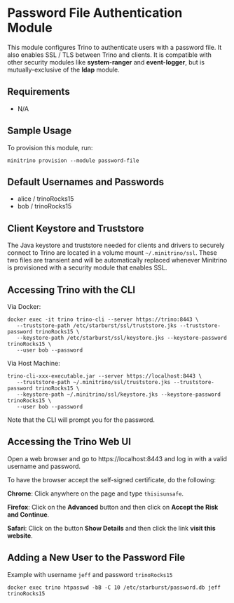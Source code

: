# Password File Authentication Module
This module configures Trino to authenticate users with a password file. It
also enables SSL / TLS between Trino and clients. It is compatible with other
security modules like **system-ranger** and **event-logger**, but is
mutually-exclusive of the **ldap** module.

## Requirements
- N/A

## Sample Usage
To provision this module, run:

```shell
minitrino provision --module password-file
```

## Default Usernames and Passwords
- alice / trinoRocks15
- bob / trinoRocks15

## Client Keystore and Truststore
The Java keystore and truststore needed for clients and drivers to securely
connect to Trino are located in a volume mount `~/.minitrino/ssl`. These two
files are transient and will be automatically replaced whenever Minitrino is
provisioned with a security module that enables SSL.

## Accessing Trino with the CLI

Via Docker:

```
docker exec -it trino trino-cli --server https://trino:8443 \
   --truststore-path /etc/starburst/ssl/truststore.jks --truststore-password trinoRocks15 \
   --keystore-path /etc/starburst/ssl/keystore.jks --keystore-password trinoRocks15 \
   --user bob --password
```

Via Host Machine:

```
trino-cli-xxx-executable.jar --server https://localhost:8443 \
   --truststore-path ~/.minitrino/ssl/truststore.jks --truststore-password trinoRocks15 \
   --keystore-path ~/.minitrino/ssl/keystore.jks --keystore-password trinoRocks15 \
   --user bob --password
```

Note that the CLI will prompt you for the password.

## Accessing the Trino Web UI
Open a web browser and go to https://localhost:8443 and log in with a valid
username and password.

To have the browser accept the self-signed certificate, do the following:

**Chrome**: Click anywhere on the page and type `thisisunsafe`.

**Firefox**: Click on the **Advanced** button and then click on **Accept the
Risk and Continue**.

**Safari**: Click on the button **Show Details** and then click the link **visit
this website**.

## Adding a New User to the Password File

Example with username `jeff` and password `trinoRocks15`

```
docker exec trino htpasswd -bB -C 10 /etc/starburst/password.db jeff trinoRocks15
```
